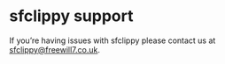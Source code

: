 ---
---
# sfclippy support
If you’re having issues with sfclippy please contact us at [sfclippy@freewill7.co.uk](mailto:sfclippy@freewill7.co.uk).
